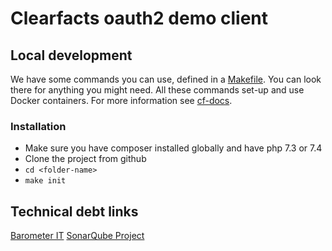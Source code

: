 # Clearfacts oauth2 demo client

## Local development

We have some commands you can use, defined in a [Makefile](./Makefile). You can look there for anything you might need. All these commands set-up and use Docker containers. 
For more information see [cf-docs](https://github.com/Clearfacts/cf-docs/blob/66552172fedf8663a0d8a7d165d076565035218f/dev/LocalDevSetup.md).

### Installation

- Make sure you have composer installed globally and have php 7.3 or 7.4
- Clone the project from github
- `cd <folder-name>`
- `make init`

## Technical debt links

[Barometer IT](https://wolterskluwer.barometerit.com/b/system/041800002496)
[SonarQube Project](https://sonarqube.cloud-dev.wolterskluwer.eu/dashboard?id=clearfacts%3Acf-oauth2-demo-client)
